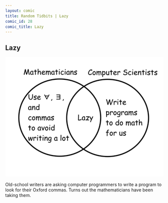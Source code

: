 ```yaml
---
layout: comic
title: Random Tidbits | Lazy
comic_id: 28
comic_title: Lazy
---
```


## Lazy

<img id="img28" src="/assets/images/28.png">

Old-school writers are asking computer programmers to write a program to look for their Oxford commas. Turns out the mathematicians have been taking them.
